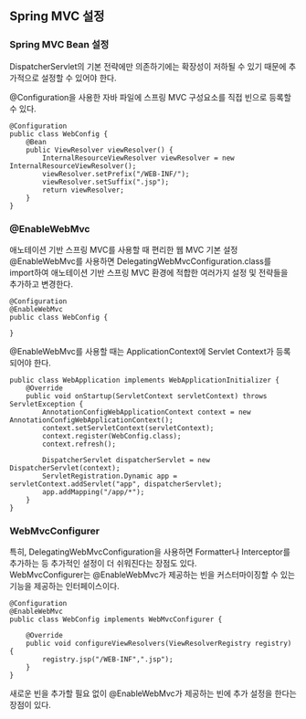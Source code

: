 ## Spring MVC 설정

### Spring MVC Bean 설정

DispatcherServlet의 기본 전략에만 의존하기에는 확장성이 저하될 수 있기 때문에 추가적으로 설정할 수 있어야 한다.  

@Configuration을 사용한 자바 파일에 스프링 MVC 구성요소를 직접 빈으로 등록할 수 있다.

```
@Configuration
public class WebConfig {
    @Bean
    public ViewResolver viewResolver() {
        InternalResourceViewResolver viewResolver = new InternalResourceViewResolver();
        viewResolver.setPrefix("/WEB-INF/");
        viewResolver.setSuffix(".jsp");
        return viewResolver;
    }
}
```

### @EnableWebMvc
애노테이션 기반 스프링 MVC를 사용할 때 편리한 웹 MVC 기본 설정  
@EnableWebMvc를 사용하면 DelegatingWebMvcConfiguration.class를 import하여 
애노테이션 기반 스프링 MVC 환경에 적합한 여러가지 설정 및 전략들을 추가하고 변경한다.

```
@Configuration
@EnableWebMvc
public class WebConfig {

}
```

@EnableWebMvc를 사용할 때는 ApplicationContext에 Servlet Context가 등록되어야 한다.
```
public class WebApplication implements WebApplicationInitializer {
    @Override
    public void onStartup(ServletContext servletContext) throws ServletException {
        AnnotationConfigWebApplicationContext context = new AnnotationConfigWebApplicationContext();
        context.setServletContext(servletContext);
        context.register(WebConfig.class);
        context.refresh();

        DispatcherServlet dispatcherServlet = new DispatcherServlet(context);
        ServletRegistration.Dynamic app = servletContext.addServlet("app", dispatcherServlet);
        app.addMapping("/app/*");
    }
}
```


### WebMvcConfigurer
특히, DelegatingWebMvcConfiguration을 사용하면 Formatter나 Interceptor를 추가하는 등 추가적인 설정이 더 쉬워진다는 장점도 있다.  
WebMvcConfigurer는 @EnableWebMvc가 제공하는 빈을 커스터마이징할 수 있는 기능을 제공하는 인터페이스이다.  

```
@Configuration
@EnableWebMvc
public class WebConfig implements WebMvcConfigurer {

    @Override
    public void configureViewResolvers(ViewResolverRegistry registry) {
        registry.jsp("/WEB-INF",".jsp");
    }
}
```

새로운 빈을 추가할 필요 없이 @EnableWebMvc가 제공하는 빈에 추가 설정을 한다는 장점이 있다.  


